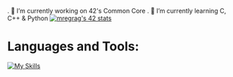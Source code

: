 . 🔭 I’m currently working on 42's Common Core
. 🌱 I’m currently learning C, C++ & Python
<a href="https://github.com/oakoudad/badge42"><img src="https://badge.mediaplus.ma/black/mregrag" alt="mregrag's 42 stats" /></a>
# Languages and Tools:
[![My Skills](https://skillicons.dev/icons?i=c,cpp,python,git,vim,neovim,linux)](https://skillicons.dev)
